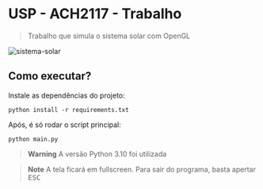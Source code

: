 # USP - ACH2117 - Trabalho

> Trabalho que simula o sistema solar com OpenGL

![sistema-solar](https://github.com/willpinha/usp.ach2117.trabalho/assets/86596621/e19452cb-09da-4799-8130-0c6c14169cd3)

## Como executar?

Instale as dependências do projeto:

```
python install -r requirements.txt
```

Após, é só rodar o script principal:

```
python main.py
```

> **Warning**
> A versão Python 3.10 foi utilizada

> **Note**
> A tela ficará em fullscreen. Para sair do programa, basta apertar <kbd>ESC</kbd>
